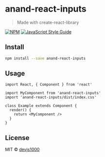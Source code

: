 # anand-react-inputs

> Made with create-react-library

[![NPM](https://img.shields.io/npm/v/anand-react-inputs.svg)](https://www.npmjs.com/package/anand-react-inputs) [![JavaScript Style Guide](https://img.shields.io/badge/code_style-standard-brightgreen.svg)](https://standardjs.com)

## Install

```bash
npm install --save anand-react-inputs
```

## Usage

```tsx
import React, { Component } from 'react'

import MyComponent from 'anand-react-inputs'
import 'anand-react-inputs/dist/index.css'

class Example extends Component {
  render() {
    return <MyComponent />
  }
}
```

## License

MIT © [devjs1000](https://github.com/devjs1000)
